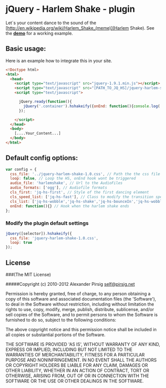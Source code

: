 # jQuery - Harlem Shake - plugin

Let´s your content dance to the sound of the [http://en.wikipedia.org/wiki/Harlem_Shake_(meme)](Harlem Shake).
See the **[demo](http://piscis.github.com/jquery-harlem-shake-plugin/demo/index.html)** for a working example.

## Basic usage:
Here is an example how to integrate this in your site.

```html
<!Doctype html>
<html>
  <head>
    <script type="text/javascript" src="jquery-1.9.1.min.js"></script>
    <script type="text/javascript" src="[PATH_TO_JQ_HS]/jquery-harlem-shake-1.0.js"></script>
    <script type="text/javascript">

      jQuery.ready(function(){
        jQuery('.container').hshakeify({onEnd: function(){console.log('the end my friend');}});
      });

    </script>
  </head>
  <body>
    [....Your_Content...]
  </body>
</html>
```

## Default config options:
```javascript
var config = {
  css_file: '../jquery-harlem-shake-1.0.css', // Path the the css file
  loop: false, // Loop the HS, onEnd hook wont be triggered
  audio_file: 'harlemshake', // Url to the AudioFiles
  audio_formats: ['ogg'], // Audiofile formats
  cls_first: 'jq-hs-first', // Style of the first dancing element
  cls_speed_list: ['jq-hs-fast'], // Class to modify the transition speed
  cls_list: ['jq-hs-wobble','jq-hs-shake','jq-hs-bounceIn','jq-hs-wobble'], // Available dance styles
  onEnd: function(){} // Hook when the harlem shake ends
};
```

### Modify the plugin default settings
```javascript
jQuery([selector]).hshakeify({
  css_file: 'jquery-harlem-shake-1.0.css',
  loop: true
});
```

## License

###(The MIT License)

#####Copyright (c) 2010-2012 Alexander Pirsig <self@pirsig.net>

Permission is hereby granted, free of charge, to any person obtaining
a copy of this software and associated documentation files (the
'Software'), to deal in the Software without restriction, including
without limitation the rights to use, copy, modify, merge, publish,
distribute, sublicense, and/or sell copies of the Software, and to
permit persons to whom the Software is furnished to do so, subject to
the following conditions:

The above copyright notice and this permission notice shall be
included in all copies or substantial portions of the Software.

THE SOFTWARE IS PROVIDED 'AS IS', WITHOUT WARRANTY OF ANY KIND,
EXPRESS OR IMPLIED, INCLUDING BUT NOT LIMITED TO THE WARRANTIES OF
MERCHANTABILITY, FITNESS FOR A PARTICULAR PURPOSE AND NONINFRINGEMENT.
IN NO EVENT SHALL THE AUTHORS OR COPYRIGHT HOLDERS BE LIABLE FOR ANY
CLAIM, DAMAGES OR OTHER LIABILITY, WHETHER IN AN ACTION OF CONTRACT,
TORT OR OTHERWISE, ARISING FROM, OUT OF OR IN CONNECTION WITH THE
SOFTWARE OR THE USE OR OTHER DEALINGS IN THE SOFTWARE.
